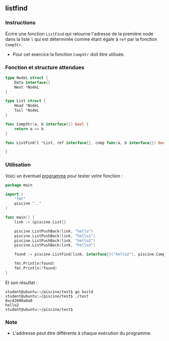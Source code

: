 ## listfind

### Instructions

Écrire une fonction `ListFind` qui retourne l'adresse de la première node dans la liste `l` qui est déterminée comme étant égale à `ref` par la fonction `CompStr`.

- Pour cet exercice la fonction `CompStr` doit être utilisée.

### Fonction et structure attendues

```go
type NodeL struct {
	Data interface{}
	Next *NodeL
}

type List struct {
	Head *NodeL
	Tail *NodeL
}

func CompStr(a, b interface{}) bool {
	return a == b
}

func ListFind(l *List, ref interface{}, comp func(a, b interface{}) bool) *interface{} {

}
```

### Utilisation

Voici un éventuel [programme](TODO-LINK) pour tester votre fonction :

```go
package main

import (
	"fmt"
	piscine ".."
)

func main() {
	link := &piscine.List{}

	piscine.ListPushBack(link, "hello")
	piscine.ListPushBack(link, "hello1")
	piscine.ListPushBack(link, "hello2")
	piscine.ListPushBack(link, "hello3")

	found := piscine.ListFind(link, interface{}("hello2"), piscine.CompStr)

	fmt.Println(found)
	fmt.Println(*found)
}
```

Et son résultat :

```console
student@ubuntu:~/piscine/test$ go build
student@ubuntu:~/piscine/test$ ./test
0xc42000a0a0
hello2
student@ubuntu:~/piscine/test$
```

### Note

- L'addresse peut être différente à chaque exécution du programme.
